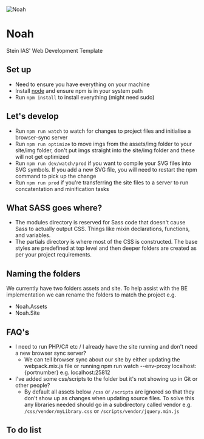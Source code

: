 ![Noah](https://s4.postimg.org/7xnyqg9m5/Noahs-_Ark.jpg)

Noah
====

Stein IAS' Web Development Template

## Set up
- Need to ensure you have everything on your machine
- Install [node](https://nodejs.org/download/) and ensure npm is in your system path
- Run `npm install` to install everything (might need sudo)

## Let's develop
- Run `npm run watch` to watch for changes to project files and initialise a browser-sync server
- Run `npm run optimize` to move imgs from the assets/img folder to your site/img folder, don't put imgs straight into the site/img folder and these will not get optimized 
- Run `npm run dev/watch/prod` if you want to compile your SVG files into SVG symbols. If you add a new SVG file, you will need to restart the npm command to pick up the change
- Run `npm run prod` if you're transferring the site files to a server to run concatentation and minification tasks


## What SASS goes where?
- The modules directory is reserved for Sass code that doesn't cause Sass to actually output CSS. Things like mixin declarations, functions, and variables.
- The partials directory is where most of the CSS is constructed. The base styles are predefined at top level and then deeper folders are created as per your project requirements.


## Naming the folders
We currently have two folders assets and site.
To help assist with the BE implementation we can rename the folders to match the project e.g.

- Noah.Assets
- Noah.Site

## FAQ's

- I need to run PHP/C# etc / I already have the site running and don't need a new browser sync server?
    + We can tell browser sync about our site by either updating the webpack.mix.js file or running npm run watch --env-proxy localhost:{portnumber} e.g. localhost:25812
- I've added some css/scripts to the folder but it's not showing up in Git or other people?
    + By default all assets below `/css` or `/scripts` are ignored so that they don't show up as changes when updating source files. To solve this any libraries needed should go in a subdirectory called vendor e.g. `/css/vendor/myLibrary.css` or `/scripts/vendor/jquery.min.js`

## To do list


